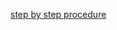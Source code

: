 
[step by step procedure </br>](https://github.com/VigneshbabuOfficial/programming-overview-interview-questions-answers/blob/main/microservice_overview_interview_qns_ans.md#elk---elastic-search--logstash--kibana)
